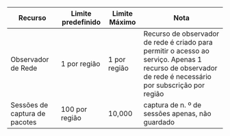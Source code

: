 | Recurso | Limite predefinido | Limite Máximo | Nota |
| --- | --- | --- | --- |
| Observador de Rede | 1 por região  | 1 por região |  Recurso de observador de rede é criado para permitir o acesso ao serviço. Apenas 1 recurso de observador de rede é necessário por subscrição por região |
| Sessões de captura de pacotes |100 por região | 10,000 |captura de n. º de sessões apenas, não guardado |
